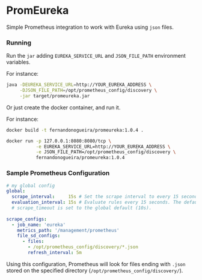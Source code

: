 # PromEureka

Simple Prometheus integration to work with Eureka using `json` files.

### Running

Run the `jar` adding `EUREKA_SERVICE_URL` and `JSON_FILE_PATH` environment variables.

For instance:
```bash
java -DEUREKA_SERVICE_URL=http://YOUR_EUREKA_ADDRESS \
     -DJSON_FILE_PATH=/opt/prometheus_config/discovery \
     -jar target/promeureka.jar
```

Or just create the docker container, and run it.

For instance:
```bash
docker build -t fernandonogueira/promeureka:1.0.4 . 

docker run -p 127.0.0.1:8080:8080/tcp \
           -e EUREKA_SERVICE_URL=http://YOUR_EUREKA_ADDRESS \
           -e JSON_FILE_PATH=/opt/prometheus_config/discovery \
           fernandonogueira/promeureka:1.0.4
```

### Sample Prometheus Configuration

```yaml
# my global config
global:
  scrape_interval:     15s # Set the scrape interval to every 15 seconds. Default is every 1 minute.
  evaluation_interval: 15s # Evaluate rules every 15 seconds. The default is every 1 minute.
  # scrape_timeout is set to the global default (10s).
  
scrape_configs:
  - job_name: 'eureka'
    metrics_path: '/management/prometheus'
    file_sd_configs:
      - files:
        - /opt/prometheus_config/discovery/*.json
        refresh_interval: 5m
```

Using this configuration, Prometheus will look for files ending with `.json` stored on the 
specified directory (`/opt/prometheus_config/discovery/`). 